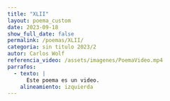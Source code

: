 ```yaml
---
title: "XLII"
layout: poema_custom
date: 2023-09-18
show_full_date: false
permalink: /poemas/XLII/
categoria: sin titulo 2023/2
autor: Carlos Wolf
referencia_video: /assets/imagenes/PoemaVideo.mp4
parrafos:
  - texto: |
      Este poema es un video.
    alineamiento: izquierda
---
```

